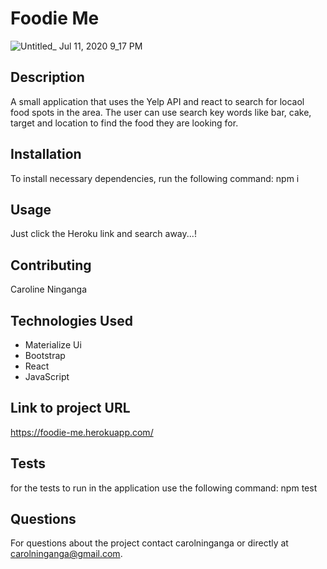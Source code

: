# Foodie Me 

![Untitled_ Jul 11, 2020 9_17 PM](https://user-images.githubusercontent.com/33443452/87236878-7ad0e580-c3bc-11ea-87a8-f9298ed61ce0.gif)

## Description
A small application that uses the Yelp API and react to search for locaol food spots in the area. The user can use search key words like bar, cake, target and location to find the food they are looking for.

## Installation

To install necessary dependencies, run the following command:
npm i

## Usage
Just click the Heroku link and search away...!

## Contributing 
Caroline Ninganga

## Technologies Used
- Materialize Ui
- Bootstrap
- React
- JavaScript


## Link to project URL
https://foodie-me.herokuapp.com/

## Tests

for the tests to run in the application use the following command:
npm test

## Questions

For questions about the project contact carolninganga or directly at carolninganga@gmail.com.

